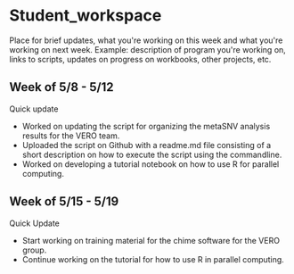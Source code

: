 # Student_workspace
Place for brief updates, what you're working on this week and what you're working on next week.
Example: description of program you're working on, links to scripts, updates on progress on workbooks, other projects, etc.

## Week of 5/8 - 5/12
Quick update
* Worked on updating the script for organizing the metaSNV analysis results for the VERO team.
* Uploaded the script on Github with a readme.md file consisting of a short description on how to execute the script using the commandline.
* Worked on developing a tutorial notebook on how to use R for parallel computing.

## Week of 5/15 - 5/19
Quick Update
* Start working on training material for the chime software for the VERO group.
* Continue working on the tutorial for how to use R in parallel computing. 
